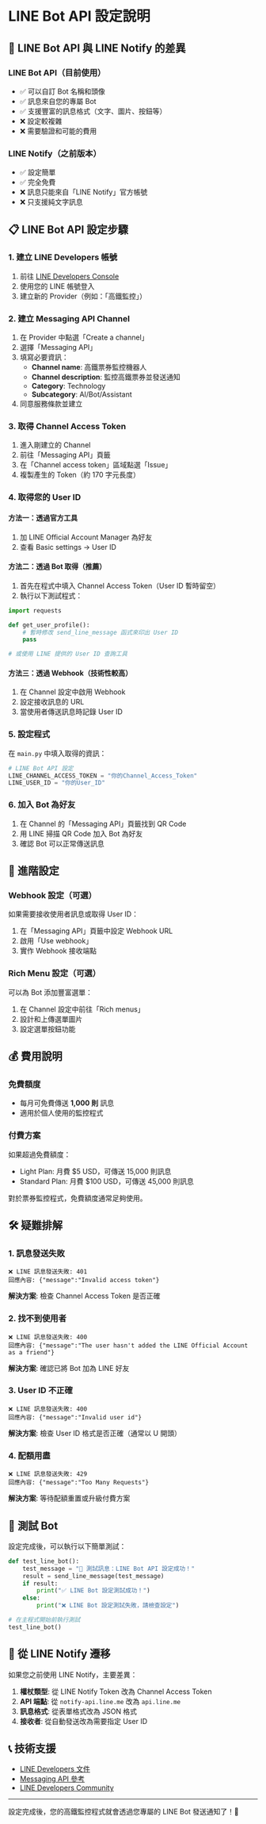 # LINE Bot API 設定說明

## 🤖 LINE Bot API 與 LINE Notify 的差異

### LINE Bot API（目前使用）
- ✅ 可以自訂 Bot 名稱和頭像
- ✅ 訊息來自您的專屬 Bot
- ✅ 支援豐富的訊息格式（文字、圖片、按鈕等）
- ❌ 設定較複雜
- ❌ 需要驗證和可能的費用

### LINE Notify（之前版本）
- ✅ 設定簡單
- ✅ 完全免費
- ❌ 訊息只能來自「LINE Notify」官方帳號
- ❌ 只支援純文字訊息

## 📋 LINE Bot API 設定步驟

### 1. 建立 LINE Developers 帳號

1. 前往 [LINE Developers Console](https://developers.line.biz/)
2. 使用您的 LINE 帳號登入
3. 建立新的 Provider（例如：「高鐵監控」）

### 2. 建立 Messaging API Channel

1. 在 Provider 中點選「Create a channel」
2. 選擇「Messaging API」
3. 填寫必要資訊：
   - **Channel name**: 高鐵票券監控機器人
   - **Channel description**: 監控高鐵票券並發送通知
   - **Category**: Technology
   - **Subcategory**: AI/Bot/Assistant
4. 同意服務條款並建立

### 3. 取得 Channel Access Token

1. 進入剛建立的 Channel
2. 前往「Messaging API」頁籤
3. 在「Channel access token」區域點選「Issue」
4. 複製產生的 Token（約 170 字元長度）

### 4. 取得您的 User ID

#### 方法一：透過官方工具
1. 加 LINE Official Account Manager 為好友
2. 查看 Basic settings → User ID

#### 方法二：透過 Bot 取得（推薦）
1. 首先在程式中填入 Channel Access Token（User ID 暫時留空）
2. 執行以下測試程式：

```python
import requests

def get_user_profile():
    # 暫時修改 send_line_message 函式來印出 User ID
    pass

# 或使用 LINE 提供的 User ID 查詢工具
```

#### 方法三：透過 Webhook（技術性較高）
1. 在 Channel 設定中啟用 Webhook
2. 設定接收訊息的 URL
3. 當使用者傳送訊息時記錄 User ID

### 5. 設定程式

在 `main.py` 中填入取得的資訊：

```python
# LINE Bot API 設定
LINE_CHANNEL_ACCESS_TOKEN = "你的Channel_Access_Token"
LINE_USER_ID = "你的User_ID"
```

### 6. 加入 Bot 為好友

1. 在 Channel 的「Messaging API」頁籤找到 QR Code
2. 用 LINE 掃描 QR Code 加入 Bot 為好友
3. 確認 Bot 可以正常傳送訊息

## 🔧 進階設定

### Webhook 設定（可選）
如果需要接收使用者訊息或取得 User ID：

1. 在「Messaging API」頁籤中設定 Webhook URL
2. 啟用「Use webhook」
3. 實作 Webhook 接收端點

### Rich Menu 設定（可選）
可以為 Bot 添加豐富選單：

1. 在 Channel 設定中前往「Rich menus」
2. 設計和上傳選單圖片
3. 設定選單按鈕功能

## 💰 費用說明

### 免費額度
- 每月可免費傳送 **1,000 則** 訊息
- 適用於個人使用的監控程式

### 付費方案
如果超過免費額度：
- Light Plan: 月費 $5 USD，可傳送 15,000 則訊息
- Standard Plan: 月費 $100 USD，可傳送 45,000 則訊息

對於票券監控程式，免費額度通常足夠使用。

## 🛠️ 疑難排解

### 1. 訊息發送失敗
```
❌ LINE 訊息發送失敗: 401
回應內容: {"message":"Invalid access token"}
```
**解決方案**: 檢查 Channel Access Token 是否正確

### 2. 找不到使用者
```
❌ LINE 訊息發送失敗: 400
回應內容: {"message":"The user hasn't added the LINE Official Account as a friend"}
```
**解決方案**: 確認已將 Bot 加為 LINE 好友

### 3. User ID 不正確
```
❌ LINE 訊息發送失敗: 400
回應內容: {"message":"Invalid user id"}
```
**解決方案**: 檢查 User ID 格式是否正確（通常以 U 開頭）

### 4. 配額用盡
```
❌ LINE 訊息發送失敗: 429
回應內容: {"message":"Too Many Requests"}
```
**解決方案**: 等待配額重置或升級付費方案

## 📱 測試 Bot

設定完成後，可以執行以下簡單測試：

```python
def test_line_bot():
    test_message = "🧪 測試訊息：LINE Bot API 設定成功！"
    result = send_line_message(test_message)
    if result:
        print("✅ LINE Bot 設定測試成功！")
    else:
        print("❌ LINE Bot 設定測試失敗，請檢查設定")

# 在主程式開始前執行測試
test_line_bot()
```

## 🔄 從 LINE Notify 遷移

如果您之前使用 LINE Notify，主要差異：

1. **權杖類型**: 從 LINE Notify Token 改為 Channel Access Token
2. **API 端點**: 從 `notify-api.line.me` 改為 `api.line.me`
3. **訊息格式**: 從表單格式改為 JSON 格式
4. **接收者**: 從自動發送改為需要指定 User ID

## 📞 技術支援

- [LINE Developers 文件](https://developers.line.biz/en/docs/)
- [Messaging API 參考](https://developers.line.biz/en/reference/messaging-api/)
- [LINE Developers Community](https://www.line-community.me/)

---

設定完成後，您的高鐵監控程式就會透過您專屬的 LINE Bot 發送通知了！🚄